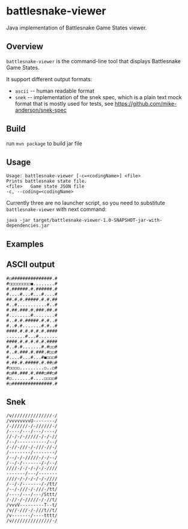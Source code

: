 # battlesnake-viewer

Java implementation of Battlesnake Game States viewer.

## Overview

`battlesnake-viewer` is the command-line tool that displays Battlesnake Game States.

It support different output formats:

* `ascii` -- human readable format
* `snek` -- implementation of the snek spec, which is a plain text mock format that is mostly used for tests,
  see https://github.com/mike-anderson/snek-spec

## Build

run ```mvn package``` to build jar file

## Usage

```
Usage: battlesnake-viewer [-c=<codingName>] <file>
Prints battlesnake state file.
<file>   Game state JSON file
-c, --coding=<codingName>
```

Currently three are no launcher script, so you need to substitute `battlesnake-viewer` with next command:

```
java -jar target/battlesnake-viewer-1.0-SNAPSHOT-jar-with-dependencies.jar
```

## Examples

## ASCII output

```
#◻###############.#
#◻◻◻◻◻◻◻◻◼........#
#.######.#.######.#
#....#...#...#....#
##.#.#.#####.#.#.##
#..#...........#..#
#.##.###.#.###.##.#
#........#........#
#..#.#.#####.#.#..#
#..#.#.......#.#..#
####.#.#.#.#.#.####
.......#...#.......
####.#.#.#.#.#.####
#..#.#.......#.#◻◻#
#..#.###.#.###.#◻◻#
#....#...#...#◼◻◻◻#
#.##.#.#####.#.##◻#
#◻◻◻◻.........◻..◻#
#◻##.###.#.###◻##◻#
#◻.......#....◻◻◻◻#
#◻###############.#
```

## Snek

```
/v///////////////-/
/vvvvvvvvU--------/
/-//////-/-//////-/
/----/---/---/----/
//-/-/-/////-/-/-//
/--/-----------/--/
/-//-///-/-///-//-/
/--------/--------/
/--/-/-/////-/-/--/
/--/-/-------/-/--/
////-/-/-/-/-/-////
-------/---/-------
////-/-/-/-/-/-////
/--/-/-------/-/tt/
/--/-///-/-///-/tt/
/----/---/---/Sttt/
/-//-/-/////-/-//t/
/vvvV---------T--t/
/v//-///-/-///t//t/
/v-------/----tttt/
/v///////////////-/
```
